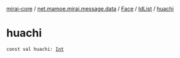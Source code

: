 [mirai-core](../../../index.md) / [net.mamoe.mirai.message.data](../../index.md) / [Face](../index.md) / [IdList](index.md) / [huachi](./huachi.md)

# huachi

`const val huachi: `[`Int`](https://kotlinlang.org/api/latest/jvm/stdlib/kotlin/-int/index.html)